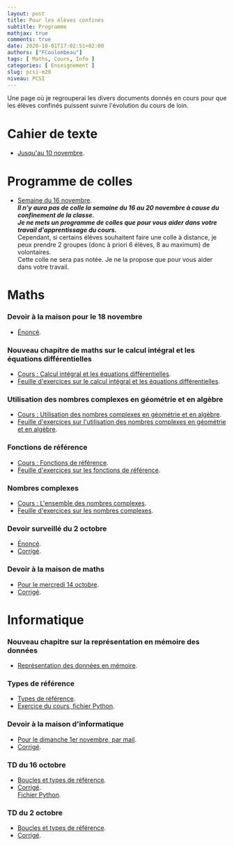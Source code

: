 ```yaml
---
layout: post
title: Pour les élèves confinés
subtitle: Programme
mathjax: true
comments: true
date: 2020-10-01T17:02:51+02:00
authors: ["FCoulombeau"]
tags: [ Maths, Cours, Info ]
categories: [ Enseignement ]
slug: pcsi-m20
niveau: PCSI
---
```


Une page où je regrouperai les divers documents donnés en cours pour que les élèves confinés puissent suivre l'évolution du cours de loin.

# Cahier de texte

- [Jusqu'au 10 novembre](https://fcoulombeau.github.io/cours/CahierTexte.pdf).

# Programme de colles

- [Semaine du 16 novembre](https://fcoulombeau.github.io/cours/Colles.pdf).  
  **_Il n'y aura pas de colle la semaine du 16 au 20 novembre à cause du confinement de la classe._**  
  **_Je ne mets un programme de colles que pour vous aider dans votre travail d'apprentissage du cours._**  
  Cependant, si certains élèves souhaitent faire une colle à distance, je peux prendre 2 groupes (donc à priori 6 élèves, 8 au maximum) de volontaires.  
  Cette colle ne sera pas notée. Je ne la propose que pour vous aider dans votre travail.

# Maths
  
### Devoir à la maison pour le 18 novembre

- [Énoncé](https://fcoulombeau.github.io/cours/DM2.pdf).

### Nouveau chapitre de maths sur le calcul intégral et les équations différentielles

- [Cours : Calcul intégral et les équations différentielles](https://fcoulombeau.github.io/cours/IntEquaDif.pdf).
- [Feuille d'exercices sur le calcul intégral et les équations différentielles](https://fcoulombeau.github.io/cours/IntEquaDifExos.pdf).

### Utilisation des nombres complexes en géométrie et en algèbre

- [Cours : Utilisation des nombres complexes en géométrie et en algèbre](https://fcoulombeau.github.io/cours/Complexes2.pdf).
- [Feuille d'exercices sur l'utilisation des nombres complexes en géométrie et en algèbre](https://fcoulombeau.github.io/cours/ComplexesExos2.pdf).

### Fonctions de référence

- [Cours : Fonctions de référence](https://fcoulombeau.github.io/cours/Calculus2.pdf).
- [Feuille d'exercices sur les fonctions de référence](https://fcoulombeau.github.io/cours/CalculusExos2.pdf).

### Nombres complexes

- [Cours : L'ensemble des nombres complexes](https://fcoulombeau.github.io/cours/Complexes1.pdf).
- [Feuille d'exercices sur les nombres complexes](https://fcoulombeau.github.io/cours/ComplexesExos1.pdf).


### Devoir surveillé du 2 octobre

- [Énoncé](https://fcoulombeau.github.io/cours/DS1.pdf).
- [Corrigé](https://fcoulombeau.github.io/cours/DS1c.pdf).

### Devoir à la maison de maths

- [Pour le mercredi 14 octobre](https://fcoulombeau.github.io/cours/DM1.pdf).
- [Corrigé](https://fcoulombeau.github.io/cours/DM1c.pdf).

# Informatique

### Nouveau chapitre sur la représentation en mémoire des données

- [Représentation des données en mémoire](https://fcoulombeau.github.io/cours/Binaire.pdf).

### Types de référence

- [Types de référence](https://fcoulombeau.github.io/cours/TypesRef.pdf).
- [Exercice du cours, fichier Python](https://fcoulombeau.github.io/cours/Cours-Info-06102020.py).

### Devoir à la maison d'informatique

- [Pour le dimanche 1<UP>er</UP> novembre, par mail](https://fcoulombeau.github.io/cours/DMInfo1.pdf).
- [Corrigé](https://fcoulombeau.github.io/cours/DMInfo1c.pdf).

### TD du 16 octobre

- [Boucles et types de référence](https://fcoulombeau.github.io/cours/TDInfo4.pdf).
- [Corrigé](https://fcoulombeau.github.io/cours/TDInfo4c.pdf).  
  [Fichier Python](https://fcoulombeau.github.io/cours/TDInfo4.py).

### TD du 2 octobre

- [Boucles et types de référence](https://fcoulombeau.github.io/cours/TDInfo3.pdf).
- [Corrigé](https://fcoulombeau.github.io/cours/TDInfo3c.pdf).
